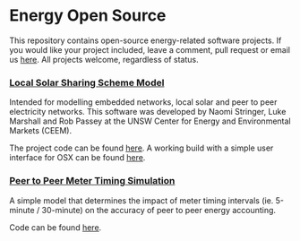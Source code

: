 # Energy Open Source
This repository contains open-source energy-related software projects. If you would like your project included, leave a comment, pull request or email us [here](mailto:luke.marshall@student.unsw.edu.au). All projects welcome, regardless of status.

### [Local Solar Sharing Scheme Model](https://github.com/luke-marshall/embedded-network-model "Local Solar Sharing Model")
Intended for modelling embedded networks, local solar and peer to peer electricity networks. This software was developed by Naomi Stringer, Luke Marshall and Rob Passey at the UNSW Center for Energy and Environmental Markets (CEEM).

The project code can be found [here](https://github.com/luke-marshall/embedded-network-model "Local Solar Sharing Model").
A working build with a simple user interface for OSX can be found [here](https://github.com/luke-marshall/embedded-network-model/releases).


### [Peer to Peer Meter Timing Simulation](https://github.com/luke-marshall/microgrid-timing "Peer to Peer Meter Timing")
A simple model that determines the impact of meter timing intervals (ie. 5-minute / 30-minute) on the accuracy of peer to peer energy accounting. 

Code can be found [here](https://github.com/luke-marshall/microgrid-timing "Peer to Peer Meter Timing").


